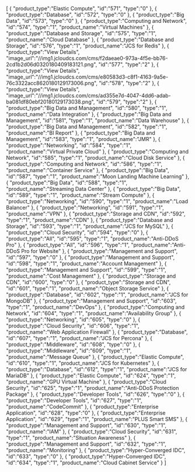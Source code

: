 [
	{
		"product_type":"Elastic Compute",
		"id":"571",
		"type":"0"
	},
	{
		"product_type":"Database",
		"id":"572",
		"type":"0"
	},
	{
		"product_type":"Big Data",
		"id":"573",
		"type":"0"
	},
	{
		"product_type":"Computing and Network",
		"id":"574",
		"type":"1",
		"product_name":"Virtual Machines"
	},
	{
		"product_type":"Database and Storage",
		"id":"575",
		"type":"1",
		"product_name":"Cloud Database"
	},
	{
		"product_type":"Database and Storage",
		"id":"576",
		"type":"1",
		"product_name":"JCS for Redis"
	},
	{
		"product_type":"View Details",
		"image_url":"//img1.jcloudcs.com/cms/f2daeae0-973a-4f5e-bb76-2cd1b2d06d0320180409183121.png",
		"id":"577",
		"type":"2"
	},
	{
		"product_type":"View Details",
		"image_url":"//img1.jcloudcs.com/cms/e80583d3-c8f1-4163-9a5e-76c3322acc8620180129173006.png",
		"id":"578",
		"type":"2"
	},
	{
		"product_type":"View Details",
		"image_url":"//img1.jcloudcs.com/cms/ad355e7d-4047-4dd6-adab-ba081df80ebf20180129173038.png",
		"id":"579",
		"type":"2"
	},
	{
		"product_type":"Big Data and Management",
		"id":"580",
		"type":"1",
		"product_name":"Data Integration"
	},
	{
		"product_type":"Big Data and Management",
		"id":"581",
		"type":"1",
		"product_name":"Data Warehouse"
	},
	{
		"product_type":"Big Data and Management",
		"id":"582",
		"type":"1",
		"product_name":"BI Report"
	},
	{
		"product_type":"Big Data and Management",
		"id":"583",
		"type":"1",
		"product_name":"JMR"
	},
	{
		"product_type":"Networking",
		"id":"584",
		"type":"1",
		"product_name":"Virtual Private Cloud"
	},
	{
		"product_type":"Computing and Network",
		"id":"585",
		"type":"1",
		"product_name":"Cloud Disk Service"
	},
	{
		"product_type":"Computing and Network",
		"id":"586",
		"type":"1",
		"product_name":"Container Service"
	},
	{
		"product_type":"Big Data",
		"id":"587",
		"type":"1",
		"product_name":"Moon Landing Machine Learning"
	},
	{
		"product_type":"Big Data",
		"id":"588",
		"type":"1",
		"product_name":"Streaming Data Center"
	},
	{
		"product_type":"Big Data",
		"id":"589",
		"type":"1",
		"product_name":"Stream Compute"
	},
	{
		"product_type":"Networking",
		"id":"590",
		"type":"1",
		"product_name":"Load Balancer"
	},
	{
		"product_type":"Networking",
		"id":"591",
		"type":"1",
		"product_name":"VPN"
	},
	{
		"product_type":"Storage and CDN",
		"id":"592",
		"type":"1",
		"product_name":"CDN"
	},
	{
		"product_type":"Database and Storage",
		"id":"593",
		"type":"1",
		"product_name":"JCS for MySQL"
	},
	{
		"product_type":"Cloud Security",
		"id":"594",
		"type":"0"
	},
	{
		"product_type":"All",
		"id":"595",
		"type":"1",
		"product_name":"Anti-DDoS Pro"
	},
	{
		"product_type":"All",
		"id":"596",
		"type":"1",
		"product_name":"Anti-DDoS Pro for Website"
	},
	{
		"product_type":"Management and Support",
		"id":"597",
		"type":"0"
	},
	{
		"product_type":"Management and Support",
		"id":"598",
		"type":"1",
		"product_name":"Account Management"
	},
	{
		"product_type":"Management and Support",
		"id":"599",
		"type":"1",
		"product_name":"Cost Management"
	},
	{
		"product_type":"Storage and CDN",
		"id":"600",
		"type":"0"
	},
	{
		"product_type":"Storage and CDN",
		"id":"601",
		"type":"1",
		"product_name":"Object Storage Service"
	},
	{
		"product_type":"Database",
		"id":"602",
		"type":"1",
		"product_name":"JCS for MongoDB"
	},
	{
		"product_type":"Management and Support",
		"id":"603",
		"type":"1",
		"product_name":"DevOps"
	},
	{
		"product_type":"Computing and Network",
		"id":"604",
		"type":"1",
		"product_name":"Availability Group"
	},
	{
		"product_type":"Networking",
		"id":"605",
		"type":"0"
	},
	{
		"product_type":"Cloud Security",
		"id":"606",
		"type":"1",
		"product_name":"Web Application Firewall"
	},
	{
		"product_type":"Database",
		"id":"607",
		"type":"1",
		"product_name":"JCS for Percona"
	},
	{
		"product_type":"Middleware",
		"id":"608",
		"type":"0"
	},
	{
		"product_type":"Middleware",
		"id":"609",
		"type":"1",
		"product_name":"Message Queue"
	},
	{
		"product_type":"Elastic Compute",
		"id":"610",
		"type":"1",
		"product_name":"JCS for Kubernetes"
	},
	{
		"product_type":"Database",
		"id":"612",
		"type":"1",
		"product_name":"JCS for MariaDB"
	},
	{
		"product_type":"Elastic Compute",
		"id":"624",
		"type":"1",
		"product_name":"GPU Virtual Machine"
	},
	{
		"product_type":"Cloud Security",
		"id":"625",
		"type":"1",
		"product_name":"Anti-DDoS Protection Package"
	},
	{
		"product_type":"Developer Tools",
		"id":"626",
		"type":"0"
	},
	{
		"product_type":"Developer Tools",
		"id":"627",
		"type":"1",
		"product_name":"CodeCommit"
	},
	{
		"product_type":"Enterprise Application",
		"id":"628",
		"type":"0"
	},
	{
		"product_type":"Enterprise Application",
		"id":"629",
		"type":"1",
		"product_name":"PLUS Smart SMS"
	},
	{
		"product_type":"Management and Support",
		"id":"630",
		"type":"1",
		"product_name":"IAM"
	},
	{
		"product_type":"Cloud Security",
		"id":"631",
		"type":"1",
		"product_name":"Situation Awareness"
	},
	{
		"product_type":"Management and Support",
		"id":"632",
		"type":"1",
		"product_name":"Monitoring"
	},
	{
		"product_type":"Hyper-Converged IDC",
		"id":"633",
		"type":"0"
	},
	{
		"product_type":"Hyper-Converged IDC",
		"id":"634",
		"type":"1",
		"product_name":"Cloud Cabinet Service"
	}
]